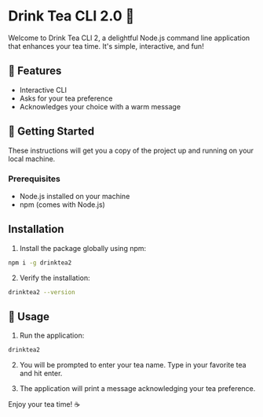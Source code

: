 # Drink Tea CLI 2.0 🍵

Welcome to Drink Tea CLI 2, a delightful Node.js command line application that enhances your tea time. It's simple, interactive, and fun!

## 🌟 Features

- Interactive CLI
- Asks for your tea preference
- Acknowledges your choice with a warm message

## 🚀 Getting Started

These instructions will get you a copy of the project up and running on your local machine.

### Prerequisites

- Node.js installed on your machine
- npm (comes with Node.js)

## Installation

1. Install the package globally using npm:

```bash
npm i -g drinktea2
```

2. Verify the installation:

```bash
drinktea2 --version
```

## 🎈 Usage

1. Run the application:

```bash
drinktea2
```

2. You will be prompted to enter your tea name. Type in your favorite tea and hit enter.

3. The application will print a message acknowledging your tea preference.

Enjoy your tea time! ☕️
